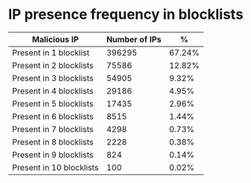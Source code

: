 # IP presence frequency in blocklists
| Malicious IP | Number of IPs | % |
|----|----|----|
| Present in 1 blocklist | 396295 | 67.24% |
| Present in 2 blocklists | 75586 | 12.82% |
| Present in 3 blocklists | 54905 | 9.32% |
| Present in 4 blocklists | 29186 | 4.95% |
| Present in 5 blocklists | 17435 | 2.96% |
| Present in 6 blocklists | 8515 | 1.44% |
| Present in 7 blocklists | 4298 | 0.73% |
| Present in 8 blocklists | 2228 | 0.38% |
| Present in 9 blocklists | 824 | 0.14% |
| Present in 10 blocklists | 100 | 0.02% |
